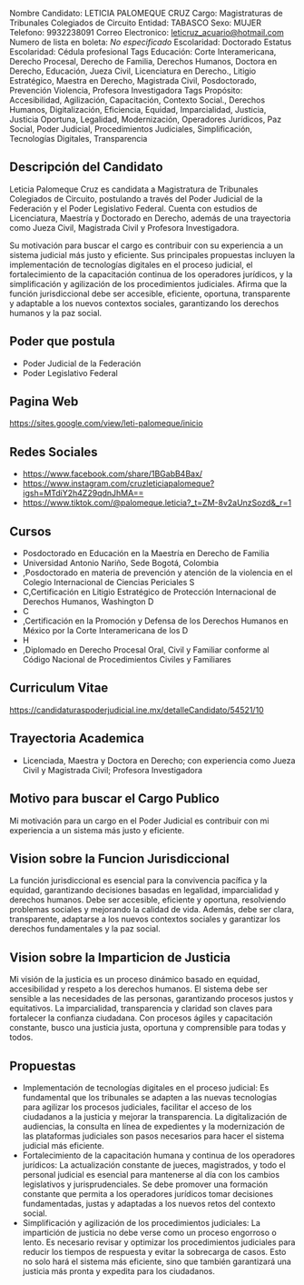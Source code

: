 Nombre Candidato: LETICIA PALOMEQUE CRUZ
Cargo: Magistraturas de Tribunales Colegiados de Circuito
Entidad: TABASCO
Sexo: MUJER
Telefono: 9932238091
Correo Electronico: leticruz_acuario@hotmail.com
Numero de lista en boleta: *No especificado*
Escolaridad: Doctorado
Estatus Escolaridad: Cédula profesional
Tags Educación: Corte Interamericana, Derecho Procesal, Derecho de Familia, Derechos Humanos, Doctora en Derecho, Educación, Jueza Civil, Licenciatura en Derecho., Litigio Estratégico, Maestra en Derecho, Magistrada Civil, Posdoctorado, Prevención Violencia, Profesora Investigadora
Tags Propósito: Accesibilidad, Agilización, Capacitación, Contexto Social., Derechos Humanos, Digitalización, Eficiencia, Equidad, Imparcialidad, Justicia, Justicia Oportuna, Legalidad, Modernización, Operadores Jurídicos, Paz Social, Poder Judicial, Procedimientos Judiciales, Simplificación, Tecnologías Digitales, Transparencia


## Descripción del Candidato 

Leticia Palomeque Cruz es candidata a Magistratura de Tribunales Colegiados de Circuito, postulando a través del Poder Judicial de la Federación y el Poder Legislativo Federal. Cuenta con estudios de Licenciatura, Maestría y Doctorado en Derecho, además de una trayectoria como Jueza Civil, Magistrada Civil y Profesora Investigadora.

Su motivación para buscar el cargo es contribuir con su experiencia a un sistema judicial más justo y eficiente. Sus principales propuestas incluyen la implementación de tecnologías digitales en el proceso judicial, el fortalecimiento de la capacitación continua de los operadores jurídicos, y la simplificación y agilización de los procedimientos judiciales.  Afirma que la función jurisdiccional debe ser accesible, eficiente, oportuna, transparente y adaptable a los nuevos contextos sociales, garantizando los derechos humanos y la paz social.


## Poder que postula

- Poder Judicial de la Federación
- Poder Legislativo Federal


## Pagina Web

https://sites.google.com/view/leti-palomeque/inicio


## Redes Sociales

- https://www.facebook.com/share/1BGabB4Bax/
- https://www.instagram.com/cruzleticiapalomeque?igsh=MTdiY2h4Z29qdnJhMA==
- https://www.tiktok.com/@palomeque.leticia?_t=ZM-8v2aUnzSozd&_r=1


## Cursos

- Posdoctorado en Educación en la Maestría en Derecho de Familia
- Universidad Antonio Nariño, Sede Bogotá, Colombia
- ,Posdoctorado en materia de prevención y atención de la violencia en el Colegio Internacional de Ciencias Periciales S
- C,Certificación en Litigio Estratégico de Protección Internacional de Derechos Humanos, Washington D
- C
- ,Certificación en la Promoción y Defensa de los Derechos Humanos en México por la Corte Interamericana de los D
- H
- ,Diplomado en Derecho Procesal Oral, Civil y Familiar conforme al Código Nacional de Procedimientos Civiles y Familiares


## Curriculum Vitae

https://candidaturaspoderjudicial.ine.mx/detalleCandidato/54521/10


## Trayectoria Academica

- Licenciada, Maestra y Doctora en Derecho; con experiencia como Jueza Civil y Magistrada Civil; Profesora Investigadora


## Motivo para buscar el Cargo Publico

Mi motivación para un cargo en el Poder Judicial es contribuir con mi experiencia a un sistema más justo y eficiente.


## Vision sobre la Funcion Jurisdiccional

La función jurisdiccional es esencial para la convivencia pacífica y la equidad, garantizando decisiones basadas en legalidad, imparcialidad y derechos humanos. Debe ser accesible, eficiente y oportuna, resolviendo problemas sociales y mejorando la calidad de vida. Además, debe ser clara, transparente, adaptarse a los nuevos contextos sociales y garantizar los derechos fundamentales y la paz social.


## Vision sobre la Imparticion de Justicia

Mi visión de la justicia es un proceso dinámico basado en equidad, accesibilidad y respeto a los derechos humanos. El sistema debe ser sensible a las necesidades de las personas, garantizando procesos justos y equitativos. La imparcialidad, transparencia y claridad son claves para fortalecer la confianza ciudadana. Con procesos ágiles y capacitación constante, busco una justicia justa, oportuna y comprensible para todas y todos.


## Propuestas

- Implementación de tecnologías digitales en el proceso judicial: Es fundamental que los tribunales se adapten a las nuevas tecnologías para agilizar los procesos judiciales, facilitar el acceso de los ciudadanos a la justicia y mejorar la transparencia. La digitalización de audiencias, la consulta en línea de expedientes y la modernización de las plataformas judiciales son pasos necesarios para hacer el sistema judicial más eficiente.
- Fortalecimiento de la capacitación humana y continua de los operadores jurídicos: La actualización constante de jueces, magistrados, y todo el personal judicial es esencial para mantenerse al día con los cambios legislativos y jurisprudenciales. Se debe promover una formación constante que permita a los operadores jurídicos tomar decisiones fundamentadas, justas y adaptadas a los nuevos retos del contexto social.
- Simplificación y agilización de los procedimientos judiciales: La impartición de justicia no debe verse como un proceso engorroso o lento. Es necesario revisar y optimizar los procedimientos judiciales para reducir los tiempos de respuesta y evitar la sobrecarga de casos. Esto no solo hará el sistema más eficiente, sino que también garantizará una justicia más pronta y expedita para los ciudadanos.

